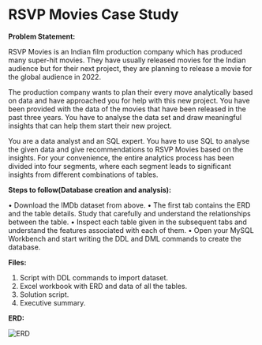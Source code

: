 # RSVP Movies Case Study


**Problem Statement:**

RSVP Movies is an Indian film production company which has produced many super-hit movies. They have usually released movies for the Indian audience but for their next project, they are planning to release a movie for the global audience in 2022.

The production company wants to plan their every move analytically based on data and have approached you for help with this new project. You have been provided with the data of the movies that have been released in the past three years. You have to analyse the data set and draw meaningful insights that can help them start their new project. 

You are a data analyst and an SQL expert. You have to use SQL to analyse the given data and give recommendations to RSVP Movies based on the insights. For your convenience, the entire analytics process has been divided into four segments, where each segment leads to significant insights from different combinations of tables. 




**Steps to follow(Database creation and analysis):**

•	Download the IMDb dataset from above.
•	The first tab contains the ERD and the table details. Study that carefully and understand the relationships between the table.
•	Inspect each table given in the subsequent tabs and understand the features associated with each of them.
•	Open your MySQL Workbench and start writing the DDL and DML commands to create the database.



**Files:**

1. Script with DDL commands to import dataset.
2. Excel workbook with ERD and data of all the tables.
3. Solution script.
4. Executive summary.


**ERD:**

 ![ERD](https://user-images.githubusercontent.com/93088807/152393645-017f86cc-c9dc-4ab4-9354-46cac571bf99.JPG)


 

